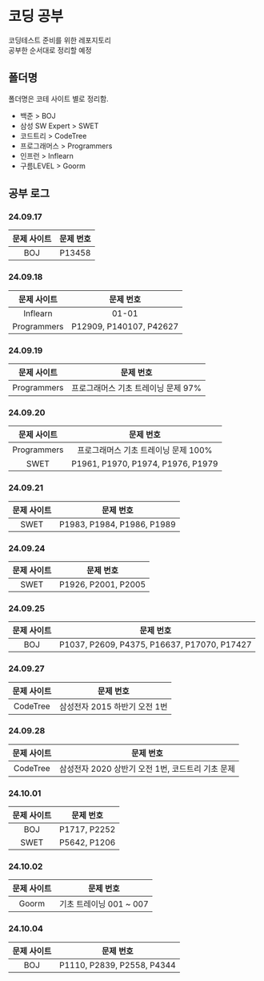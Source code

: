 # 코딩 공부
코딩테스트 준비를 위한 레포지토리 <br>
공부한 순서대로 정리할 예정

## 폴더명
폴더명은 코테 사이트 별로 정리함.
- 백준 > BOJ
- 삼성 SW Expert > SWET
- 코드트리 > CodeTree
- 프로그래머스 > Programmers
- 인프런 > Inflearn
- 구름LEVEL > Goorm

## 공부 로그
### 24.09.17
| 문제 사이트 | 문제 번호 |
| :---: | :---: |
| BOJ | P13458 |

### 24.09.18
| 문제 사이트 | 문제 번호 |
| :---: | :---: |
| Inflearn | 01-01 |
| Programmers | P12909, P140107, P42627 |

### 24.09.19
| 문제 사이트 | 문제 번호 |
| :---: | :---: |
| Programmers | 프로그래머스 기초 트레이닝 문제 97% |

### 24.09.20
| 문제 사이트 | 문제 번호 |
| :---: | :---: |
| Programmers | 프로그래머스 기초 트레이닝 문제 100% |
| SWET | P1961, P1970, P1974, P1976, P1979 |

### 24.09.21
| 문제 사이트 | 문제 번호 |
| :---: | :---: |
| SWET | P1983, P1984, P1986, P1989 |

### 24.09.24
| 문제 사이트 | 문제 번호 |
| :---: | :---: |
| SWET | P1926, P2001, P2005 |


### 24.09.25
| 문제 사이트 | 문제 번호 |
| :---: | :---: |
| BOJ | P1037, P2609, P4375, P16637, P17070, P17427 |

### 24.09.27
| 문제 사이트 | 문제 번호 |
| :---: | :---: |
| CodeTree | 삼성전자 2015 하반기 오전 1번 |

### 24.09.28
| 문제 사이트 | 문제 번호 |
| :---: | :---: |
| CodeTree | 삼성전자 2020 상반기 오전 1번, 코드트리 기초 문제 |

### 24.10.01
| 문제 사이트 | 문제 번호 |
| :---: | :---: |
| BOJ | P1717, P2252 |
| SWET | P5642, P1206 |

### 24.10.02
| 문제 사이트 | 문제 번호 |
| :---: | :---: |
| Goorm | 기초 트레이닝 001 ~ 007 |

### 24.10.04
| 문제 사이트 | 문제 번호 |
| :---: | :---: |
| BOJ | P1110, P2839, P2558, P4344 |
